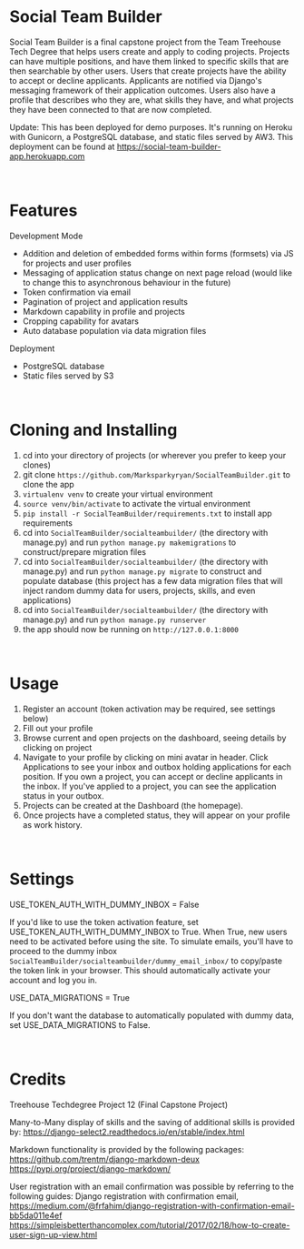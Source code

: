 # Social Team Builder

Social Team Builder is a final capstone project from the Team Treehouse Tech Degree that helps users create and apply to coding projects. Projects can have 
multiple positions, and have them linked to specific skills that are then searchable by other users. 
Users that create projects have the ability to accept or decline applicants. Applicants are notified via Django's 
messaging framework of their application outcomes. Users also have a profile that describes who they are, what 
skills they have, and what projects they have been connected to that are now completed.

Update: 
This has been deployed for demo purposes. It's running on Heroku with Gunicorn, a PostgreSQL database, and static files served by AW3. This deployment can be found at https://social-team-builder-app.herokuapp.com


<br/>

# Features 

Development Mode
* Addition and deletion of embedded forms within forms (formsets) via JS for projects and user profiles
* Messaging of application status change on next page reload (would like to change this to asynchronous behaviour in the future)
* Token confirmation via email
* Pagination of project and application results
* Markdown capability in profile and projects
* Cropping capability for avatars
* Auto database population via data migration files

Deployment
* PostgreSQL database
* Static files served by S3

<br/>

# Cloning and Installing

1. cd into your directory of projects (or wherever you prefer to keep your clones)
2. git clone ```https://github.com/Marksparkyryan/SocialTeamBuilder.git``` to clone the app
3. ```virtualenv venv``` to create your virtual environment
4. ```source venv/bin/activate``` to activate the virtual environment
5. ```pip install -r SocialTeamBuilder/requirements.txt``` to install app requirements
6. cd into ```SocialTeamBuilder/socialteambuilder/``` (the directory with manage.py) and run ```python manage.py makemigrations``` to construct/prepare migration files
7. cd into ```SocialTeamBuilder/socialteambuilder/``` (the directory with manage.py) and run ```python manage.py migrate``` to construct and populate database (this project has a few data migration files that will inject random dummy data for users, projects, skills, and even applications)
8. cd into ```SocialTeamBuilder/socialteambuilder/``` (the directory with manage.py) and run ```python manage.py runserver```
9. the app should now be running on ```http://127.0.0.1:8000```

<br/>

# Usage

1. Register an account (token activation may be required, see settings below)
2. Fill out your profile
3. Browse current and open projects on the dashboard, seeing details by clicking on project
4. Navigate to your profile by clicking on mini avatar in header. Click Applications to see your inbox and outbox holding applications for each position. If you own a project, you can accept or decline applicants in the inbox. If you've applied to a project, you can see the application status in your outbox.
5. Projects can be created at the Dashboard (the homepage).
6. Once projects have a completed status, they will appear on your profile as work history.


<br/>

# Settings

USE_TOKEN_AUTH_WITH_DUMMY_INBOX = False

If you'd like to use the token activation feature, set USE_TOKEN_AUTH_WITH_DUMMY_INBOX to True. When True, new users need to be activated before using the site. To simulate emails, you'll have to proceed to the dummy inbox  ```SocialTeamBuilder/socialteambuilder/dummy_email_inbox/``` to copy/paste the token link in your 
browser. This should automatically activate your account and log you in. 


USE_DATA_MIGRATIONS = True

If you don't want the database to automatically populated with dummy data, set USE_DATA_MIGRATIONS to False.


<br/>

# Credits

Treehouse Techdegree Project 12 (Final Capstone Project)

Many-to-Many display of skills and the saving of additional skills is provided by:
https://django-select2.readthedocs.io/en/stable/index.html

Markdown functionality is provided by the following packages:
https://github.com/trentm/django-markdown-deux
https://pypi.org/project/django-markdown/

User registration with an email confirmation was possible by referring to the following guides:
Django registration with confirmation email, https://medium.com/@frfahim/django-registration-with-confirmation-email-bb5da011e4ef
https://simpleisbetterthancomplex.com/tutorial/2017/02/18/how-to-create-user-sign-up-view.html

